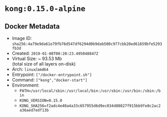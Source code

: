 # `kong:0.15.0-alpine`

## Docker Metadata

- Image ID: `sha256:4a79e9da61e79fb76d547df6294d0b9dab500c977cbb20ed61659bfe5293fb3d`
- Created: `2019-01-08T00:20:23.495048847Z`
- Virtual Size: ~ 93.53 Mb  
  (total size of all layers on-disk)
- Arch: `linux`/`amd64`
- Entrypoint: `["/docker-entrypoint.sh"]`
- Command: `["kong","docker-start"]`
- Environment:
  - `PATH=/usr/local/sbin:/usr/local/bin:/usr/sbin:/usr/bin:/sbin:/bin`
  - `KONG_VERSION=0.15.0`
  - `KONG_SHA256=f2adc4e40a4a33c657955d6d9ec034d80827f915bb9fe8c2ac2a36aed7edf13b`
